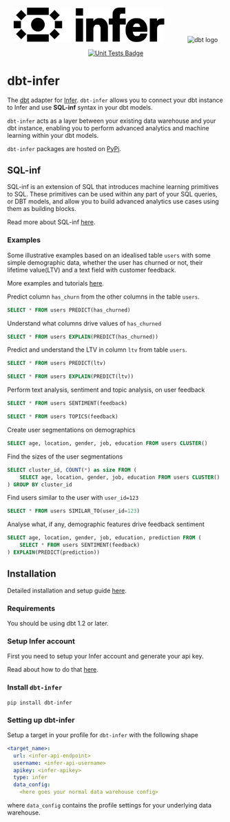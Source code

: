 
<p align="center">
  <img src="https://raw.githubusercontent.com/inferlabs/dbt-infer/main/lockup_black.png" alt="Infer logo" width="350" style="margin-right: 50px"/>
  <img src="https://raw.githubusercontent.com/dbt-labs/dbt/ec7dee39f793aa4f7dd3dae37282cc87664813e4/etc/dbt-logo-full.svg" alt="dbt logo" width="250"/>
</p>
<p align="center">
  <a href="https://github.com/inferlabs/dbt-infer/actions/workflows/main.yml">
    <img src="https://github.com/inferlabs/dbt-infer/actions/workflows/main.yml/badge.svg?event=push" alt="Unit Tests Badge"/>
  </a>
</p>

# dbt-infer

The [dbt](https://www.getdbt.com) adapter for [Infer](https://www.getinfer.io/).
`dbt-infer` allows you to connect your dbt instance to Infer and use **SQL-inf** syntax in your dbt models.

`dbt-infer` acts as a layer between your existing data warehouse and your dbt instance, enabling you to perform
advanced analytics and machine learning within your dbt models.

`dbt-infer` packages are hosted on [PyPi](https://github.com/inferlabs/dbt-infer).

## SQL-inf

SQL-inf is an extension of SQL that introduces machine learning primitives to SQL.
These primitives can be used within any part of your SQL queries, or DBT models, and allow you to build advanced
analytics use cases using them as building blocks.

Read more about SQL-inf [here](https://docs.getinfer.io/docs/reference).

### Examples

Some illustrative examples based on an idealised table `users` with some simple demographic data, whether the user has
churned or not, their lifetime value(LTV) and a text field with customer feedback.

More examples and tutorials [here](https://docs.getinfer.io/docs/tutorial/intro).

Predict column `has_churn` from the other columns in the table `users`.
```sql
SELECT * FROM users PREDICT(has_churned)
```

Understand what columns drive values of `has_churned`
```sql
SELECT * FROM users EXPLAIN(PREDICT(has_churned))
```

Predict and understand the LTV in column `ltv` from table `users`.
```sql
SELECT * FROM users PREDICT(ltv)
```

```sql
SELECT * FROM users EXPLAIN(PREDICT(ltv))
```

Perform text analysis, sentiment and topic analysis, on user feedback

```sql
SELECT * FROM users SENTIMENT(feedback)
```

```sql
SELECT * FROM users TOPICS(feedback)
```

Create user segmentations on demographics

```sql
SELECT age, location, gender, job, education FROM users CLUSTER()
```

Find the sizes of the user segmentations

```sql
SELECT cluster_id, COUNT(*) as size FROM (
    SELECT age, location, gender, job, education FROM users CLUSTER()
) GROUP BY cluster_id
```


Find users similar to the user with `user_id=123`

```sql
SELECT * FROM users SIMILAR_TO(user_id=123)
```

Analyse what, if any, demographic features drive feedback sentiment
```sql
SELECT age, location, gender, job, education, prediction FROM (
    SELECT * FROM users SENTIMENT(feedback)
) EXPLAIN(PREDICT(prediction))
```


## Installation

Detailed installation and setup guide [here](https://dbt.getinfer.io/docs/getting_started).

### Requirements

You should be using dbt 1.2 or later.

### Setup Infer account

First you need to setup your Infer account and generate your api key.

Read about how to do that [here](https://docs.getinfer.io/docs/reference/api).

### Install `dbt-infer`
```shell
pip install dbt-infer
```

### Setting up dbt-infer

Setup a target in your profile for `dbt-infer` with the following shape
```yaml
<target_name>:
  url: <infer-api-endpoint>
  username: <infer-api-username>
  apikey: <infer-apikey>
  type: infer
  data_config:
    <here goes your normal data warehouse config>
```
where `data_config` contains the profile settings for your underlying data warehouse.
